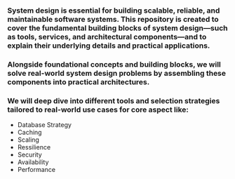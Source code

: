 ### System design is essential for building scalable, reliable, and maintainable software systems. This repository is created to cover the fundamental building blocks of system design—such as tools, services, and architectural components—and to explain their underlying details and practical applications.

### Alongside foundational concepts and building blocks, we will solve real-world system design problems by assembling these components into practical architectures.

### We will deep dive into different tools and selection strategies tailored to real-world use cases for core aspect like:
- Database Strategy
- Caching
- Scaling
- Ressilience
- Security
- Availability
- Performance


